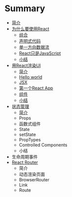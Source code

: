 # Summary

* [简介](README.md)
* [为什么要使用React](chapter1.md)
  * [组合](chapter1/zu-he.md)
  * [声明式代码](chapter1/sheng-ming-shi-dai-ma.md)
  * [单一方向数据流](chapter1/dan-yi-fang-xiang-shu-ju-liu.md)
  * [React只是JavaScript](chapter1/reactzhi-shi-javascript.md)
  * [小结](chapter1/xiao-jie.md)
* [用React渲染UI](yong-react-xuan-ran-ui.md)
  * [简介](yong-react-xuan-ran-ui/jian-jie.md)
  * [Hello world](yong-react-xuan-ran-ui/hello-world.md)
  * [JSX](yong-react-xuan-ran-ui/jsx.md)
  * [第一个React App](yong-react-xuan-ran-ui/di-yi-ge-react-app.md)
  * [组件](yong-react-xuan-ran-ui/zu-he-zu-jian.md)
  * [小结](yong-react-xuan-ran-ui/xiao-jie.md)
* [状态管理](zhuang-tai-guan-li.md)
  * [简介](jian-jie.md)
  * Props
  * 函数式组件
  * State
  * setState
  * PropTypes
  * Controlled Components
  * 小结
* 生命周期事件
* [React Router](react-router.md)
  * 简介
  * 动态渲染页面
  * BrowserRouter
  * Link
  * Route

